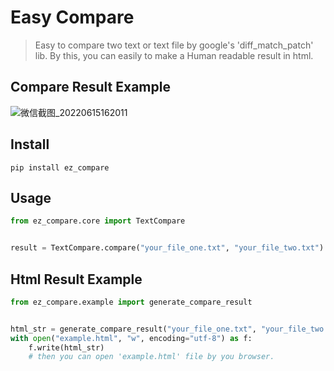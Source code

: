 # Easy Compare
> Easy to compare two text or text file by google's 'diff_match_patch' lib.
> By this, you can easily to make a Human readable result in html.

## Compare Result Example
![微信截图_20220615162011](https://user-images.githubusercontent.com/34443073/173779126-b0c86330-e239-4842-8553-5a1ad1eb61a4.png)


## Install
```commandline
pip install ez_compare
```

## Usage
```python
from ez_compare.core import TextCompare


result = TextCompare.compare("your_file_one.txt", "your_file_two.txt")

```

## Html Result Example
```python
from ez_compare.example import generate_compare_result


html_str = generate_compare_result("your_file_one.txt", "your_file_two.txt")
with open("example.html", "w", encoding="utf-8") as f:
    f.write(html_str)
    # then you can open 'example.html' file by you browser.
```
